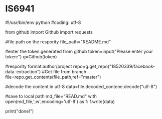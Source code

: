 # IS6941
#!/usr/bin/env python
#coding: utf-8

from github import Github
import requests

#file path on the respority
file_path="README.md"

#enter the token generated from github
token=input("Please enter your token:")
g=Github(token)

#respority format:author/project
repo=g.get_repo("18520339/facebook-data-extraction")
#Get file from branch
file=repo.get_contents(file_path,ref="master")

#decode the content in utf-8
data=file.decoded_contene.decode("utf-8")

#save to local path
md_file="READ.md"
with open(md_file,';w',encoding='utf-8') as f:
f.write(data)

print("done!")
